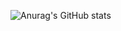 ![Anurag's GitHub stats](https://github-readme-stats.vercel.app/api?username=Jaeboong&show_icons=true&theme=tokyonight)
